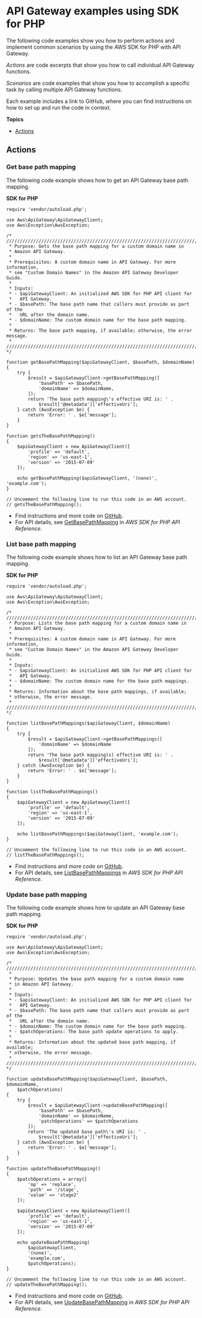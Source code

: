 # API Gateway examples using SDK for PHP<a name="php_api-gateway_code_examples"></a>

The following code examples show you how to perform actions and implement common scenarios by using the AWS SDK for PHP with API Gateway\.

*Actions* are code excerpts that show you how to call individual API Gateway functions\.

*Scenarios* are code examples that show you how to accomplish a specific task by calling multiple API Gateway functions\.

Each example includes a link to GitHub, where you can find instructions on how to set up and run the code in context\.

**Topics**
+ [Actions](#w72aac11c14b9c11c13)

## Actions<a name="w72aac11c14b9c11c13"></a>

### Get base path mapping<a name="api-gateway_GetBasePathMapping_php_topic"></a>

The following code example shows how to get an API Gateway base path mapping\.

**SDK for PHP**  
  

```
require 'vendor/autoload.php';

use Aws\ApiGateway\ApiGatewayClient;
use Aws\Exception\AwsException;

/* ////////////////////////////////////////////////////////////////////////////
 * Purpose: Gets the base path mapping for a custom domain name in
 * Amazon API Gateway.
 *
 * Prerequisites: A custom domain name in API Gateway. For more information,
 * see "Custom Domain Names" in the Amazon API Gateway Developer Guide.
 *
 * Inputs:
 * - $apiGatewayClient: An initialized AWS SDK for PHP API client for
 *   API Gateway.
 * - $basePath: The base path name that callers must provide as part of the
 *   URL after the domain name.
 * - $domainName: The custom domain name for the base path mapping.
 *
 * Returns: The base path mapping, if available; otherwise, the error message.
 * ///////////////////////////////////////////////////////////////////////// */

function getBasePathMapping($apiGatewayClient, $basePath, $domainName)
{
    try {
        $result = $apiGatewayClient->getBasePathMapping([
            'basePath' => $basePath,
            'domainName' => $domainName,
        ]);
        return 'The base path mapping\'s effective URI is: ' .
            $result['@metadata']['effectiveUri'];
    } catch (AwsException $e) {
        return 'Error: ' . $e['message'];
    }
}

function getsTheBasePathMapping()
{
    $apiGatewayClient = new ApiGatewayClient([
        'profile' => 'default',
        'region' => 'us-east-1',
        'version' => '2015-07-09'
    ]);

    echo getBasePathMapping($apiGatewayClient, '(none)', 'example.com');
}

// Uncomment the following line to run this code in an AWS account.
// getsTheBasePathMapping();
```
+  Find instructions and more code on [GitHub](https://github.com/awsdocs/aws-doc-sdk-examples/tree/main/php/example_code/apigateway#code-examples)\. 
+  For API details, see [GetBasePathMapping](https://docs.aws.amazon.com/goto/SdkForPHPV3/apigateway-2015-07-09/GetBasePathMapping) in *AWS SDK for PHP API Reference*\. 

### List base path mapping<a name="api-gateway_ListBasePathMappings_php_topic"></a>

The following code example shows how to list an API Gateway base path mapping\.

**SDK for PHP**  
  

```
require 'vendor/autoload.php';

use Aws\ApiGateway\ApiGatewayClient;
use Aws\Exception\AwsException;

/* ////////////////////////////////////////////////////////////////////////////
 * Purpose: Lists the base path mapping for a custom domain name in 
 * Amazon API Gateway.
 * 
 * Prerequisites: A custom domain name in API Gateway. For more information,
 * see "Custom Domain Names" in the Amazon API Gateway Developer Guide.
 *
 * Inputs:
 * - $apiGatewayClient: An initialized AWS SDK for PHP API client for 
 *   API Gateway.
 * - $domainName: The custom domain name for the base path mappings.
 *
 * Returns: Information about the base path mappings, if available; 
 * otherwise, the error message.
 * ///////////////////////////////////////////////////////////////////////// */

function listBasePathMappings($apiGatewayClient, $domainName)
{
    try {
        $result = $apiGatewayClient->getBasePathMappings([
            'domainName' => $domainName
        ]);
        return 'The base path mapping(s) effective URI is: ' . 
            $result['@metadata']['effectiveUri'];
    } catch (AwsException $e) {
        return 'Error: ' . $e['message'];
    }
}

function listTheBasePathMappings()
{
    $apiGatewayClient = new ApiGatewayClient([
        'profile' => 'default',
        'region' => 'us-east-1',
        'version' => '2015-07-09'
    ]);

    echo listBasePathMappings($apiGatewayClient, 'example.com');
}

// Uncomment the following line to run this code in an AWS account.
// listTheBasePathMappings();
```
+  Find instructions and more code on [GitHub](https://github.com/awsdocs/aws-doc-sdk-examples/tree/main/php/example_code/apigateway#code-examples)\. 
+  For API details, see [ListBasePathMappings](https://docs.aws.amazon.com/goto/SdkForPHPV3/apigateway-2015-07-09/ListBasePathMappings) in *AWS SDK for PHP API Reference*\. 

### Update base path mapping<a name="api-gateway_UpdateBasePathMapping_php_topic"></a>

The following code example shows how to update an API Gateway base path mapping\.

**SDK for PHP**  
  

```
require 'vendor/autoload.php';

use Aws\ApiGateway\ApiGatewayClient;
use Aws\Exception\AwsException;

/* ////////////////////////////////////////////////////////////////////////////
 *
 * Purpose: Updates the base path mapping for a custom domain name
 * in Amazon API Gateway.
 * 
 * Inputs:
 * - $apiGatewayClient: An initialized AWS SDK for PHP API client for 
 *   API Gateway.
 * - $basePath: The base path name that callers must provide as part of the 
 *   URL after the domain name.
 * - $domainName: The custom domain name for the base path mapping.
 * - $patchOperations: The base path update operations to apply.
 * 
 * Returns: Information about the updated base path mapping, if available; 
 * otherwise, the error message.
 * ///////////////////////////////////////////////////////////////////////// */

function updateBasePathMapping($apiGatewayClient, $basePath, $domainName, 
    $patchOperations)
{
    try {
        $result = $apiGatewayClient->updateBasePathMapping([
            'basePath' => $basePath,
            'domainName' => $domainName,
            'patchOperations' => $patchOperations
        ]);
        return 'The updated base path\'s URI is: ' .
            $result['@metadata']['effectiveUri'];
    } catch (AwsException $e) {
        return 'Error: ' . $e['message'];
    }
}

function updateTheBasePathMapping()
{
    $patchOperations = array([
        'op' => 'replace',
        'path' => '/stage',
        'value' => 'stage2'
    ]);

    $apiGatewayClient = new ApiGatewayClient([
        'profile' => 'default',
        'region' => 'us-east-1',
        'version' => '2015-07-09'
    ]);

    echo updateBasePathMapping(
        $apiGatewayClient,
        '(none)', 
        'example.com',
        $patchOperations);
}

// Uncomment the following line to run this code in an AWS account.
// updateTheBasePathMapping();
```
+  Find instructions and more code on [GitHub](https://github.com/awsdocs/aws-doc-sdk-examples/tree/main/php/example_code/apigateway#code-examples)\. 
+  For API details, see [UpdateBasePathMapping](https://docs.aws.amazon.com/goto/SdkForPHPV3/apigateway-2015-07-09/UpdateBasePathMapping) in *AWS SDK for PHP API Reference*\. 